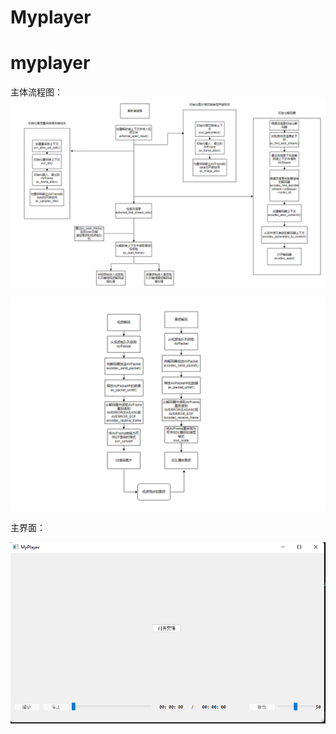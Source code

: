 # Myplayer
# myplayer

主体流程图：
![image](https://github.com/The-ch0sen0ne/Myplayer/blob/main/source/avformat.png)

![image](https://github.com/The-ch0sen0ne/Myplayer/blob/main/source/decodec.png)


主界面：

![image](https://github.com/The-ch0sen0ne/Myplayer/blob/main/source/interface.png)



